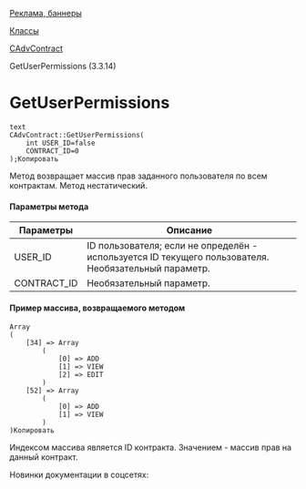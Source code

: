 [Реклама, баннеры](/api_help/advertising/index.php)

[Классы](/api_help/advertising/classes/index.php)

[CAdvContract](/api_help/advertising/classes/cadvcontract/index.php)

GetUserPermissions (3.3.14)

GetUserPermissions
==================

```
text
CAdvContract::GetUserPermissions(
	int USER_ID=false
	CONTRACT_ID=0
);Копировать
```

Метод возвращает массив прав заданного пользователя по всем контрактам. Метод нестатический.

#### Параметры метода

| Параметры | Описание |
| --- | --- |
| USER\_ID | ID пользователя; если не определён - используется ID текущего пользователя. Необязательный параметр. |
| CONTRACT\_ID | Необязательный параметр. |

#### Пример массива, возвращаемого методом

```
Array
(
	[34] => Array
		(
			[0] => ADD
			[1] => VIEW
			[2] => EDIT
		)
	[52] => Array
		(
			[0] => ADD
			[1] => VIEW
		)
)Копировать
```

Индексом массива является ID контракта.
Значением - массив прав на данный контракт.

Новинки документации в соцсетях: